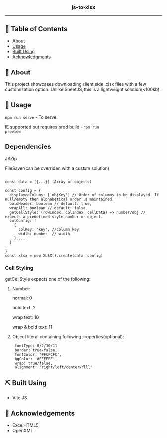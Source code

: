 

<h3 align="center">js-to-xlsx</h3>


---


## 📝 Table of Contents

- [About](#about)
- [Usage](#usage)
- [Built Using](#built_using)
- [Acknowledgments](#acknowledgement)

## 🧐 About <a name = "about"></a>

This project showcases downloading client side .xlsx files with a few customization option. Unlike SheetJS, this is a lightweight solution(<100kb). 

## 🏁 Usage <a name = "usage"></a>

<code>npm run serve</code> - To serve.

IE supported but requires prod build - <code>npm run preview</code>



## Dependencies

JSZip

FileSaver(can be overriden with a custom solution)


```

const data = [{...}] (Array of objects)

const config = {
  displayedColums: ['objKey'] // Order of columns to be displayed. If null/empty then alphabetical order is maintained.
  boldHeader: boolean // default: true,
  wrapAll: boolean // default: false,
  getCellStyle: (rowIndex, colIndex, cellData) => number/obj // expects a predefined style number or object.
  colConfig: [
    {
      colKey: 'key', //column key
      width: number  // width
    }....
  ]

}
const xlsx = new XLSX().create(data, config)
```

### Cell Styling

getCellStyle expects one of the following:

1. Number:

    normal: 0

    bold text: 2

    wrap text: 10

    wrap & bold text: 11

2. Object literal containing following properties(optional):

       
        fontType: 0/2/10/11
        border: true/false,
        fontColor: '#FCFCFC',
        bgColor: '#EEEEEE',
        wrap: true/false,
        alignment: 'right/left/center/flll'





## ⛏️ Built Using <a name = "built_using"></a>

- Vite JS

## 🎉 Acknowledgements <a name = "acknowledgement"></a>

- ExcelHTML5
- OpenXML
